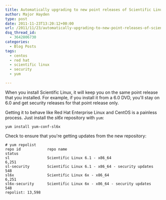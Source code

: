 ```yaml
---
title: Automatically upgrading to new point releases of Scientific Linux
author: Major Hayden
type: post
date: 2011-11-23T13:20:12+00:00
url: /2011/11/23/automatically-upgrading-to-new-point-releases-of-scientific-linux/
dsq_thread_id:
  - 3642806730
categories:
  - Blog Posts
tags:
  - centos
  - red hat
  - scientific linux
  - security
  - yum

---
```

When you install Scientific Linux, it will keep you on the same point release that you installed. For example, if you install it from a 6.0 DVD, you'll stay on 6.0 and get security releases for that point release only.

Getting it to behave like Red Hat Enterprise Linux and CentOS is a painless process. Just install the _sl6x_ repository with `yum`:

```
yum install yum-conf-sl6x
```

Check to ensure that you're getting updates from the new repository:

```
# yum repolist
repo id            repo name                                              status
sl                 Scientific Linux 6.1 - x86_64                          6,251
sl-security        Scientific Linux 6.1 - x86_64 - security updates         548
sl6x               Scientific Linux 6x - x86_64                           6,251
sl6x-security      Scientific Linux 6x - x86_64 - security updates          548
repolist: 13,598
```
